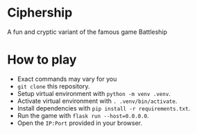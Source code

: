 # Ciphership
A fun and cryptic variant of the famous game Battleship

# How to play
- Exact commands may vary for you
- ```git clone``` this repository.
- Setup virtual environment with ```python -m venv .venv```.
- Activate virtual environment with ```. .venv/bin/activate```.
- Install dependencies with ```pip install -r requirements.txt```.
- Run the game with ```flask run --host=0.0.0.0```.
- Open the ```IP:Port``` provided in your browser.
